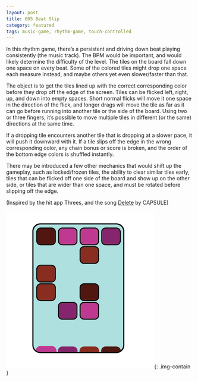 ```yaml
---
layout: post
title: 005 Beat Slip
category: featured
tags: music-game, rhythm-game, touch-controlled
---
```

In this rhythm game, there’s a persistent and driving down beat playing consistently (the music track).  The BPM would be important, and would likely determine the difficulty of the level.  The tiles on the board fall down one space on every beat.  Some of the colored tiles might drop one space each measure instead, and maybe others yet even slower/faster than that.

The object is to get the tiles lined up with the correct corresponding color before they drop off the edge of the screen.  Tiles can be flicked left, right, up, and down into empty spaces. Short normal flicks will move it one space in the direction of the flick, and longer drags will move the tile as far as it can go before running into another tile or the side of the board. Using two or three fingers, it’s possible to move multiple tiles in different (or the same) directions at the same time.

If a dropping tile encounters another tile that is dropping at a slower pace, it will push it downward with it.  If a tile slips off the edge in the wrong corresponding color, any chain bonus or score is broken, and the order of the bottom edge colors is shuffled instantly.

There may be introduced a few other mechanics that would shift up the gameplay, such as locked/frozen tiles, the ability to clear similar tiles early, tiles that can be flicked off one side of the board and show up on the other side, or tiles that are wider than one space, and must be rotated before slipping off the edge.

(Inspired by the hit app Threes, and the song [Delete](https://www.youtube.com/watch?v=XbJme7ZubRA "Delete") by CAPSULE)

![beat slip image](/img/games/005_beatslip.png "Beat Slip"){: .img-contain }
